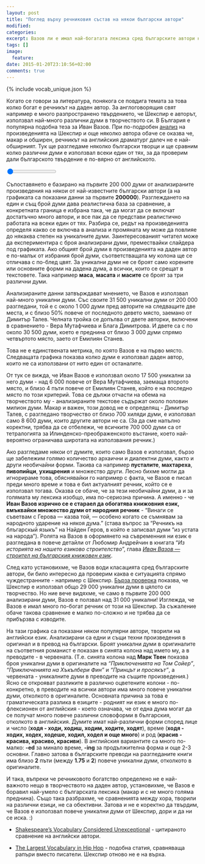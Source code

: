 ```yaml
---
layout: post
title: "Поглед върху речниковия състав на някои български автори"
modified:
categories: 
excerpt: Вазов ли е имал най-богатата лексика сред българските автори наистина?
tags: []
image:
  feature:
date: 2015-01-20T23:10:56+02:00
comments: true
---
```


<img src="/images/vocab_graph.png" style="display: none;" />

<script type="text/javascript" src="/assets/js/vendor/Chart.min.js"></script>
{% include vocab_unique.json %}

Когато се говори за литература, понякога се повдига темата за това колко богат е речникът на даден автор. За англоговорящия свят например е много разпространено твърдението, че Шекспир е авторът, използвал най-много различни думи в творчеството си. В България е популярна подобна теза за Иван Вазов.
При по-подробен
<a href="http://zwischenzugs.wordpress.com/2011/03/06/shakespeare_unexceptional_vocabulary/" target="_blank">анализ</a>
на произведенията на Шекспир и още няколко автора обаче се оказва че, макар и обширен, речникът на английския драматург далеч не е най-обширният.
Тук ще разгледаме няколко български творци и ще сравним колко различни думи е използвал всеки  един от тях, за да проверим дали българското твърдение е по-вярно от английското.

<canvas id="totalUnique" width="550" height="400"></canvas>
<form>
  <input id="corpusSizeSlider" type="range" min="200000" max="600000" step="10000" value="200000"></input>
</form>
<script type="text/javascript">
  var totalUniqueCtx = document.getElementById('totalUnique').getContext('2d');
  var options = {
    scaleLabel: " <%= value %>",
    scaleShowVerticalLines: false,
    barValueSpacing: 10,
    scaleFontStyle: 'bold',
    scaleFontSize: 14,
    scaleFontColor: '#444',
    responsive: true,
    scaleOverride: true,
    scaleSteps: 5,
    scaleStepWidth: 10000,
    scaleStartValue: 0
  };

  var authorNames = ['Иван Вазов', 'Вера Мутафчиева', 'Блага Димитрова', 'Емилиян Станев', 'Димитър Димов', 'Елин Пелин', 'Йордан Радичков', 'Йордан Йовков', 'Димитър Талев'];
  authorNames.reverse();
  var corpusSize = unique['total'];

  var totalUniqueChart = new Chart(totalUniqueCtx).Bar({
    labels: authorNames,
    datasets: [{
      fillColor: "rgba(151,187,205,0.8)",
      data: unique[200000]
    }]
  }, options);

  var corpusSizeSlider = document.getElementById('corpusSizeSlider');
  corpusSizeSlider.onchange = corpusSizeSlider.oninput = function (event) {
    var selectedCorpusSize = this.value;
    var selectedData = unique[selectedCorpusSize];
    totalUniqueChart.datasets[0].bars.forEach(function (bar, barIndex) {
      bar.value = selectedData[barIndex];
      if (selectedCorpusSize > corpusSize[barIndex]) {
        bar.fillColor = "rgba(151,187,205,0.3)";
      } else {
        bar.fillColor = "rgba(151,187,205,0.8)";
      }
    });
    totalUniqueChart.update();
    var corpusSizeSpan = document.getElementById('corpusSize');
    corpusSizeSpan.innerHTML = this.value;
  };
</script>

Съпоставянето е базирано на първите 200 000 думи от анализираните произведения на някои
от най-известните български автори (а на графиката са показани данни за първите
<span id="corpusSize" style="font-weight: bold;">200000</span>).
Разглеждането на един и същ брой думи дава реалистична база за сравнение, а конкретната граница
е избрана така, че да могат да се включат достатъчно много автори, и все пак да се представи реалистично
работата на всеки един от тях. Разбира се, редът на произведенията определя какво се включва в анализа и
промяната му може да повлияе до някаква степен на уникалните думи.
Заинтересованият читател може да експериментира с броя анализирани думи,
премествайки слайдера под графиката. Ако общият брой думи в произведенията на даден автор е по-малък от избрания брой думи,
съответстващата му колона ще се отличава с по-блед цвят.
За уникални думи не се броят само корените или основните форми на дадена дума, а всички, които се срещат в текстовете. Така например **маса**, **масата** и **масите** се броят за три различни думи.

Анализираните данни затвърждават мнението, че Вазов е използвал най-много уникални думи.
Със своите 31 500 уникални думи от 200 000 разгледани, той е с около 1 000 думи пред авторите на следващите две места, и с близо 50% повече от последното девето място, заемано от Димитър Талев.
Челната тройка се допълва от двете авторки, включени в сравнението - Вера Мутафчиева и Блага Димитрова. И двете са с по около 30 500 думи,
което е преднина от близо 3 000 думи спрямо четвъртото място, заето от Емилиян Станев.

Това не е единствената метрика, по която Вазов е на първо място. Следващата графика показва колко думи е използвал даден автор, които не са използвани от нито един от останалите.

<canvas id="uniquePerAuthor" width="550" height="400"></canvas>
<script type="text/javascript">
  var uniquePerAuthorCtx = document.getElementById('uniquePerAuthor').getContext('2d');
  var options = {
    scaleLabel: " <%= value %>",
    scaleShowVerticalLines: false,
    barValueSpacing: 10,
    scaleFontStyle: 'bold',
    scaleFontSize: 14,
    scaleFontColor: '#444',
    responsive: true
  };

  var uniquePerAuthor = [17568, 11195, 7190, 4949, 8030, 5331, 7356, 7057, 8679];
  uniquePerAuthor.reverse();
  var uniquePerAuthorChart = new Chart(uniquePerAuthorCtx).Bar({
    labels: authorNames,
    datasets: [{
      fillColor: "rgba(92, 180, 223, 0.8)",
      data: uniquePerAuthor
    }]
  }, options);

</script>

От тук се вижда, че Иван Вазов е използвал около 17 500 уникални за него думи - над 6 000 повече от Вера Мутафчиева, заемаща второто място, и близо 4 пъти повече от Емилиян Станев, който е на последно място по този критерий.
Това се дължи отчасти на обема на творчеството му - анализираните текстове съдържат около половин милион думи. Макар и важен, този довод не е определящ - Димитър Талев, с разгледано творчество от близо 700 хиляди думи, е използвал само 8 600 думи, които другите автори не са. (За да сме напълно коректни, трябва да се отбележи, че всичките <span style="white-space: nowrap;">700 000</span> думи са от тетралогията за Илинденско-преображенското въстание, което най-вероятно ограничава широтата на използвания речник.)

Ако разгледаме някои от думите, които само Вазов е използвал, бързо ще забележим голямо количество архаични и диалектни думи, както и други необичайни форми. Такива са например **пусталите**, **махтареха**, **пивопийци**, **ухищрения** и множество други. Лесно бихме могли да игнорираме това, обяснявайки го например с факта, че Вазов е писал преди много време и това е бил актуалният речник, който се е използвал тогава. Оказва се обаче, че за тези необичайни думи, а и за голямата му лексика изобщо, има по-сериозна причина.
А именно - че **Иван Вазов изрично се е стараел да обогатява книжовния език, вмъквайки множество думи от народния речник** - “Винаги се съветвам с Герова — казва той, — особено когато се съмнявам за народното ударение на някоя дума.” (става въпрос за “Речникъ на блъгарскый языкъ” на Найден Геров, в който е записвал думи “из устата на народа”).
Ролята на Вазов в оформянето на съвременния ни език е разгледана в повече детайли от Любомир
Андрейчин в книгата “*Из историята на нашето езиково строителство*”, глава
<a href="http://www.promacedonia.org/la/la5_8.html" target="_blank">*Иван Вазов — строител на българския книжовен език*</a>.

След като установихме, че Вазов води класацията сред българските автори, би било интересно да проверим каква е ситуацията спрямо чуждестранните - например с Шекспир.
<a href="http://www.opensourceshakespeare.org/stats/" target="_blank">Бърза проверка</a>
показва, че Шекспир е използвал общо 29 000 уникални думи в цялото си творчество. Но ние вече видяхме, че само в първите 200 000 анализирани думи, Вазов е ползвал над 31 000 уникални! Изглежда, че Вазов е имал много по-богат речник от този на Шекспир. За съжаление обаче такова сравнение е малко по-сложно и не трябва да се прибързва с изводите.

<canvas id="englishAuthors" width="550" height="400"></canvas>
<script type="text/javascript">
  var englishAuthorsCtx = document.getElementById('englishAuthors').getContext('2d');
  var options = {
    scaleLabel: " <%= value %>",
    scaleShowVerticalLines: false,
    barValueSpacing: 10,
    scaleFontStyle: 'bold',
    scaleFontSize: 14,
    scaleFontColor: '#444',
    responsive: true
  };

  var englishAuthorNames = ['Arthur Conan Doyle', 'Mark Twain', 'Charles Dickens', 'Jack London', 'Артър Конан Дойл', 'Марк Твен', 'Джек Лондон', 'Чарлз Дикенс'];
  var englishAuthorUnique = [11992, 13740, 14072, 14477, 23770, 25198, 25544, 27143];

  var englishAuthorNames = ['Артър Конан Дойл', 'Марк Твен', 'Джек Лондон', 'Чарлз Дикенс'];
  var englishWorks = [11992, 13740, 14477, 14072];
  var translatedWorks = [23770, 25198, 25544, 27143];
  var englishAuthorsChart = new Chart(englishAuthorsCtx).Bar({
    labels: englishAuthorNames,
    datasets: [{
      fillColor: "rgba(92, 180, 223, 0.8)",
      data: englishWorks
    }, {
      fillColor: "rgba(255, 90, 95, 0.5)",
      data: translatedWorks
    }]
  }, options);
</script>

На тази графика са показани някои популярни автори, творили на английски език.
Анализирани са едни и същи техни произведения в оригинал и в превод на български.
Броят уникални думи в оригиналите на съответния романист е показан в синята колона над името му, а в преводите - в червената.
(Т.е. синята колона над **Марк Твен** показва броя уникални думи в оригиналите на *“Приключенията на Том Сойер”*, *“Приключенията на Хъкълбери Фин”* и *“Принцът и просякът”*, а червената - уникалните думи в преводите на същите произведения.)
Ясно се открояват разликите в различно оцветените колони - по-конкретно, в преводите на всички
автори има много повече уникални думи, отколкото в оригиналите.
Основната причина за това е граматическата разлика в езиците - родният ни език е много по-флексионен от английския - което означава, че от една дума могат да се получат много повече различни словоформи в българския, отколкото в английския.
Думите имат най-различни форми според лице и число (**ходя - ходи, ходиш, ходим, ходите, ходят**), време (**ходя - ходих, ходех, ходеше, ходил, ходел и още много**) и род (**красив - красива, красиво, красиви**).
В английския вариантите са много по-малко: **-ed** за минало време, **-ing** за продължителна форма и още 2-3 основни.
Главно затова в българските преводи на разгледаните книги има близо **2** пъти (между **1.75** и **2**) повече уникални думи, отколкото в оригиналите.

И така, въпреки че речниковото богатство определено не е най-важното нещо в творчеството на даден автор, установихме,
че Вазов е боравил най-умело с българската лексика (макар и с не много голяма преднина). Също така разбрахме, че сравненията между хора,
творили на различни езици, не са обективни. Затова и не е коректно да твърдим, че Вазов е използвал повече уникални
думи от Шекспир, дори и да ни се иска. :)

- [Shakespeare’s Vocabulary Considered Unexceptional](https://zwischenzugs.wordpress.com/2011/03/06/shakespeare_unexceptional_vocabulary/) - цитираното сравнение на английски автори.

- [The Largest Vocabulary in Hip Hop](http://rappers.mdaniels.com.s3-website-us-east-1.amazonaws.com) - подобна статия, сравняваща рапъри вместо писатели. Шекспир отново не е на върха.

